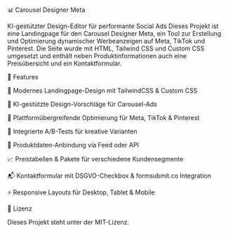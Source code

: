 📊 Carousel Designer Meta

KI-gestützter Design-Editor für performante Social Ads
Dieses Projekt ist eine Landingpage für den Carousel Designer Meta, ein Tool zur Erstellung und Optimierung dynamischer Werbeanzeigen auf Meta, TikTok und Pinterest.
Die Seite wurde mit HTML, Tailwind CSS und Custom CSS umgesetzt und enthält neben Produktinformationen auch eine Preisübersicht und ein Kontaktformular.

🚀 Features

🎨 Modernes Landingpage-Design mit TailwindCSS & Custom CSS

🧠 KI-gestützte Design-Vorschläge für Carousel-Ads

🎯 Plattformübergreifende Optimierung für Meta, TikTok & Pinterest

🧪 Integrierte A/B-Tests für kreative Varianten

🔄 Produktdaten-Anbindung via Feed oder API

📈 Preistabellen & Pakete für verschiedene Kundensegmente

📬 Kontaktformular mit DSGVO-Checkbox & formsubmit.co Integration

⚡ Responsive Layouts für Desktop, Tablet & Mobile

📜 Lizenz

Dieses Projekt steht unter der MIT-Lizenz.
